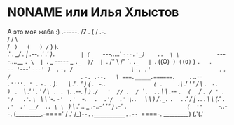 # N0NAME или Илья Хлыстов
  А это моя жаба :)
                                         .-----.
                                      /7  .  (
                                     /   .-.  \
                                    /   /   \  \
                                   / `  )   (   )
                                  / `   )   ).  \
                                .'  _.   \_/  . |
               .--.           .' _.' )`.        |
              (    `---...._.'   `---.'_)    ..  \
               \            `----....___    `. \  |
                `.           _ ----- _   `._  )/  |
                  `.       /"  \   /"  \`.  `._   |
                    `.    ((O)` ) ((O)` ) `.   `._\
                      `-- '`---'   `---' )  `.    `-.
                         /                  ` \      `-.
                       .'                      `.       `.
                      /                     `  ` `.       `-.
               .--.   \ ===._____.======. `    `   `. .___.--`     .''''.
              ' .` `-. `.                )`. `   ` ` \          .' . '   )
             (   .  ` `-.`.               ( .  ` `  .`\      .'  '    ' /
              \  `. `    `-.               ) ` .   ` ` \  .'   ' .  '  /
               \ ` `.  ` . \`.    .--.     |  ` ) `   .``/   '  // .  /
                `.  ``. .   \ \   .-- `.  (  ` /_   ` . / ' .  '/   .'
                  `. ` \  `  \ \  '-.   `-'  .'  `-.  `   .  .'/  .'
                    \ `.`.  ` \ \    ) /`._.`       `.  ` .  .'  /
                     |  `.`. . \ \  (.'               `.   .'  .'
                  __/  .. \ \ ` ) \                     \.' .. \__
           .-._.-'     '"  ) .-'   `.                   (  '"     `-._.--.
          (_________.-====' / .' /\_)`--..__________..-- `====-. _________)
                           (.'(.'
